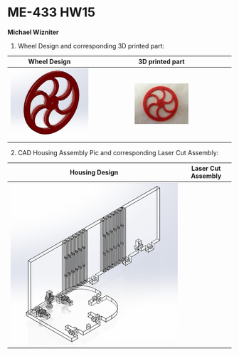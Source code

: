 # ME-433 HW15
**Michael Wizniter**

1. Wheel Design and corresponding 3D printed part:

Wheel Design                            | 3D printed part
:--------------------------------------:|:--------------------------------------:
<img src="imgs/wheel.PNG" width="500%"> | <img src="imgs/wheel_actual.JPG" width="40%">

2. CAD Housing Assembly Pic and corresponding Laser Cut Assembly:

Housing Design                   | Laser Cut Assembly
:-------------------------------:|:----------------------------------------:
![housing.png](imgs/housing.PNG) |
